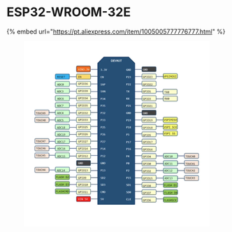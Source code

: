 # ESP32-WROOM-32E

{% embed url="https://pt.aliexpress.com/item/1005005777776777.html" %}

<figure><img src="../.gitbook/assets/S85d52b1a7b2c4a519dc8ec1c6a61b8823.webp" alt=""><figcaption></figcaption></figure>
